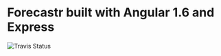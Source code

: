 # Forecastr built with Angular 1.6 and Express

![Travis Status](https://travis-ci.org/mickeyJoe86/ForecastrAngular.svg?branch=material)
